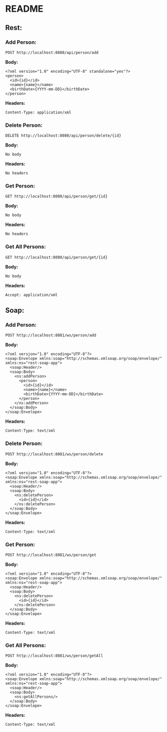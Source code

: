 # README

## Rest:

### Add Person:

`POST http://localhost:8080/api/person/add`

**Body:**

```
<?xml version="1.0" encoding="UTF-8" standalone="yes"?>
<person>
  <id>{id}</id>
  <name>{name}</name>
  <birthDate>{YYYY-mm-DD}</birthDate>
</person>
```

**Headers:**

` Content-Type: application/xml `

### Delete Person:

`DELETE http://localhost:8080/api/person/delete/{id}`

**Body:**

```
No body
```

**Headers:**

` No headers `

### Get Person:

`GET http://localhost:8080/api/person/get/{id}`

**Body:**

```
No body
```

**Headers:**

` No headers `

### Get All Persons:

`GET http://localhost:8080/api/person/get/{id}`

**Body:**

```
No body
```

**Headers:**

` Accept: application/xml `

## Soap:

### Add Person:

`POST http://localhost:8081/ws/person/add`

**Body:**

```
<?xml version="1.0" encoding="UTF-8"?>
<soap:Envelope xmlns:soap="http://schemas.xmlsoap.org/soap/envelope/" xmlns:ns="rest-soap-app">
  <soap:Header/>
  <soap:Body>
    <ns:addPerson>
      <person>
        <id>{id}</id>
        <name>{name}</name>
        <birthDate>{YYYY-mm-DD}</birthDate>
      </person>
    </ns:addPerson>
  </soap:Body>
</soap:Envelope>
```

**Headers:**

` Content-Type: text/xml `

### Delete Person:

`POST http://localhost:8081/ws/person/delete`

**Body:**

```
<?xml version="1.0" encoding="UTF-8"?>
<soap:Envelope xmlns:soap="http://schemas.xmlsoap.org/soap/envelope/" xmlns:ns="rest-soap-app">
  <soap:Header/>
  <soap:Body>
    <ns:deletePerson>
      <id>{id}</id>
    </ns:deletePerson>
  </soap:Body>
</soap:Envelope>
```

**Headers:**

` Content-Type: text/xml `

### Get Person:

`POST http://localhost:8081/ws/person/get`

**Body:**

```
<?xml version="1.0" encoding="UTF-8"?>
<soap:Envelope xmlns:soap="http://schemas.xmlsoap.org/soap/envelope/" xmlns:ns="rest-soap-app">
  <soap:Header/>
  <soap:Body>
    <ns:deletePerson>
      <id>{id}</id>
    </ns:deletePerson>
  </soap:Body>
</soap:Envelope>
```

**Headers:**

` Content-Type: text/xml `

### Get All Persons:

`POST http://localhost:8081/ws/person/getAll`

**Body:**

```
<?xml version="1.0" encoding="UTF-8"?>
<soap:Envelope xmlns:soap="http://schemas.xmlsoap.org/soap/envelope/" xmlns:ns="rest-soap-app">
  <soap:Header/>
  <soap:Body>
    <ns:getAllPersons/>
  </soap:Body>
</soap:Envelope>
```

**Headers:**

` Content-Type: text/xml `
